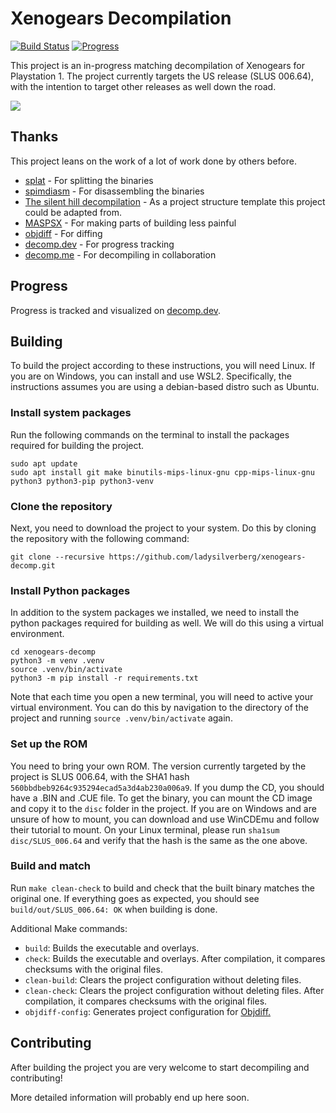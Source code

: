 # Xenogears Decompilation
[![Build Status]][actions] [![Progress]][progress site]

[Build Status]: https://github.com/ladysilverberg/xenogears-decomp/actions/workflows/build.yaml/badge.svg
[actions]: https://github.com/ladysilverberg/xenogears-decomp/actions/workflows/build.yaml
[Progress]: https://decomp.dev/ladysilverberg/xenogears-decomp.svg?mode=shield&measure=code&category=all&label=Progress
[progress site]: https://decomp.dev/ladysilverberg/xenogears-decomp

This project is an in-progress matching decompilation of Xenogears for Playstation 1. The project currently targets the US release (SLUS 006.64), with the intention to target other releases as well down the road.

<img src="https://i.imgur.com/FfAa7QA.png" />

## Thanks
This project leans on the work of a lot of work done by others before.
-  [splat](https://github.com/ethteck/splat) - For splitting the binaries
-  [spimdiasm](https://github.com/Decompollaborate/spimdisasm) - For disassembling the binaries
-  [The silent hill decompilation](https://github.com/Vatuu/silent-hill-decomp/tree/master) - As a project structure template this project could be adapted from.
-  [MASPSX](https://github.com/mkst/maspsx) - For making parts of building less painful
-  [objdiff](https://github.com/encounter/objdiff) - For diffing
-  [decomp.dev](https://decomp.dev/) - For progress tracking
-  [decomp.me](https://decomp.me/) - For decompiling in collaboration

## Progress
Progress is tracked and visualized on [decomp.dev](https://decomp.dev/ladysilverberg/xenogears-decomp).

## Building
To build the project according to these instructions, you will need Linux. If you are on Windows, you can install and use WSL2. Specifically, the instructions assumes you are using a debian-based distro such as Ubuntu.

### Install system packages
Run the following commands on the terminal to install the packages required for building the project.
```
sudo apt update
sudo apt install git make binutils-mips-linux-gnu cpp-mips-linux-gnu python3 python3-pip python3-venv
```

### Clone the repository
Next, you need to download the project to your system. Do this by cloning the repository with the following command:
```
git clone --recursive https://github.com/ladysilverberg/xenogears-decomp.git
```

### Install Python packages
In addition to the system packages we installed, we need to install the python packages required for building as well. We will do this using a virtual environment.
```
cd xenogears-decomp
python3 -m venv .venv
source .venv/bin/activate
python3 -m pip install -r requirements.txt
```

Note that each time you open a new terminal, you will need to active your virtual environment. You can do this by navigation to the directory of the project and running `source .venv/bin/activate` again.

### Set up the ROM
You need to bring your own ROM. The version currently targeted by the project is SLUS 006.64, with the SHA1 hash `560bbdbeb9264c935294ecad5a3d4ab230a006a9`. If you dump the CD, you should have a .BIN and .CUE file. To get the binary, you can mount the CD image and copy it to the `disc` folder in the project. If you are on Windows and are unsure of how to mount, you can download and use WinCDEmu and follow their tutorial to mount. On your Linux terminal, please run `sha1sum disc/SLUS_006.64` and verify that the hash is the same as the one above.

### Build and match
Run `make clean-check` to build and check that the built binary matches the original one. If everything goes as expected, you should see `build/out/SLUS_006.64: OK` when building is done.

Additional Make commands:
* `build`: Builds the executable and overlays.
* `check`: Builds the executable and overlays. After compilation, it compares checksums with the original files.
* `clean-build`: Clears the project configuration without deleting files.
* `clean-check`: Clears the project configuration without deleting files. After compilation, it compares checksums with the original files.
* `objdiff-config`: Generates project configuration for [Objdiff.](https://github.com/encounter/objdiff)


## Contributing
After building the project you are very welcome to start decompiling and contributing!

More detailed information will probably end up here soon.
